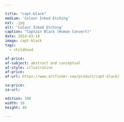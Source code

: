 ```yaml
---

title: "capt-black"
medium: 'Colour Inked Etching'
ext: .jpg
alt: 'Colour Inked Etching'
caption: "Captain Black (Human Convert)"
date: 2014-03-18
image: capt-black
tags:
  - childhood

af-price:
af-subject: abstract and conceptual
af-style: illustrative
af-price:
af-url: https://www.artfinder.com/product/capt-black/

sa-price:
sa-url:

edition: 100
width: 16
height: 40

---
```

